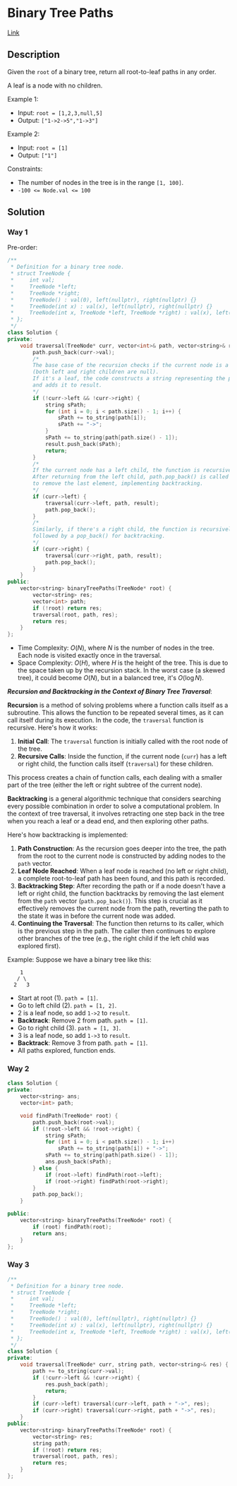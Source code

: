 # Binary Tree Paths

[Link](https://leetcode.com/problems/binary-tree-paths/description/)

## Description

Given the `root` of a binary tree, return all root-to-leaf paths in any order.

A leaf is a node with no children.

Example 1:

- Input: `root = [1,2,3,null,5]`
- Output: `["1->2->5","1->3"]`

Example 2:

- Input: `root = [1]`
- Output: `["1"]`

Constraints:

- The number of nodes in the tree is in the range `[1, 100]`.
- `-100 <= Node.val <= 100`

## Solution

### Way 1

Pre-order:

```C++
/**
 * Definition for a binary tree node.
 * struct TreeNode {
 *     int val;
 *     TreeNode *left;
 *     TreeNode *right;
 *     TreeNode() : val(0), left(nullptr), right(nullptr) {}
 *     TreeNode(int x) : val(x), left(nullptr), right(nullptr) {}
 *     TreeNode(int x, TreeNode *left, TreeNode *right) : val(x), left(left), right(right) {}
 * };
 */
class Solution {
private:
    void traversal(TreeNode* curr, vector<int>& path, vector<string>& result) {
        path.push_back(curr->val);
        /*
        The base case of the recursion checks if the current node is a leaf node 
        (both left and right children are null).
        If it's a leaf, the code constructs a string representing the path from the root to this leaf 
        and adds it to result.
        */
        if (!curr->left && !curr->right) {
            string sPath;
            for (int i = 0; i < path.size() - 1; i++) {
                sPath += to_string(path[i]);
                sPath += "->";
            }
            sPath += to_string(path[path.size() - 1]);
            result.push_back(sPath);
            return;
        }
        /*
        If the current node has a left child, the function is recursively called for the left child. 
        After returning from the left child, path.pop_back() is called 
        to remove the last element, implementing backtracking.
        */
        if (curr->left) {
            traversal(curr->left, path, result);
            path.pop_back();
        }
        /*
        Similarly, if there's a right child, the function is recursively called for it, 
        followed by a pop_back() for backtracking.
        */
        if (curr->right) {
            traversal(curr->right, path, result);
            path.pop_back();
        }
    }
public:
    vector<string> binaryTreePaths(TreeNode* root) {
        vector<string> res;
        vector<int> path;
        if (!root) return res;
        traversal(root, path, res);
        return res;
    }
};
```

- Time Complexity: $O(N)$, where $N$ is the number of nodes in the tree. Each node is visited exactly once in the traversal.
- Space Complexity: $O(H)$, where $H$ is the height of the tree. This is due to the space taken up by the recursion stack. In the worst case (a skewed tree), it could become $O(N)$, but in a balanced tree, it's $O(\log N)$.

***Recursion and Backtracking in the Context of Binary Tree Traversal***:

**Recursion** is a method of solving problems where a function calls itself as a subroutine. This allows the function to be repeated several times, as it can call itself during its execution. In the code, the `traversal` function is recursive. Here's how it works:

1. **Initial Call**: The `traversal` function is initially called with the root node of the tree.
2. **Recursive Calls**: Inside the function, if the current node (`curr`) has a left or right child, the function calls itself (`traversal`) for these children.

This process creates a chain of function calls, each dealing with a smaller part of the tree (either the left or right subtree of the current node).

**Backtracking** is a general algorithmic technique that considers searching every possible combination in order to solve a computational problem. In the context of tree traversal, it involves retracting one step back in the tree when you reach a leaf or a dead end, and then exploring other paths.

Here's how backtracking is implemented:

1. **Path Construction**: As the recursion goes deeper into the tree, the path from the root to the current node is constructed by adding nodes to the `path` vector.
2. **Leaf Node Reached**: When a leaf node is reached (no left or right child), a complete root-to-leaf path has been found, and this path is recorded.
3. **Backtracking Step**: After recording the path or if a node doesn't have a left or right child, the function backtracks by removing the last element from the `path` vector (`path.pop_back()`). This step is crucial as it effectively removes the current node from the path, reverting the path to the state it was in before the current node was added.
4. **Continuing the Traversal**: The function then returns to its caller, which is the previous step in the path. The caller then continues to explore other branches of the tree (e.g., the right child if the left child was explored first).

Example: Suppose we have a binary tree like this:

```
    1
   / \
  2   3
```

- Start at root (1). `path = [1]`.
- Go to left child (2). `path = [1, 2]`.
- 2 is a leaf node, so add `1->2` to `result`.
- **Backtrack**: Remove 2 from path. `path = [1]`.
- Go to right child (3). `path = [1, 3]`.
- 3 is a leaf node, so add `1->3` to `result`.
- **Backtrack**: Remove 3 from path. `path = [1]`.
- All paths explored, function ends.

### Way 2

```C++
class Solution {
private:
    vector<string> ans;
    vector<int> path;

    void findPath(TreeNode* root) {
        path.push_back(root->val);
        if (!root->left && !root->right) {
            string sPath;
            for (int i = 0; i < path.size() - 1; i++)
                sPath += to_string(path[i]) + "->";
            sPath += to_string(path[path.size() - 1]);
            ans.push_back(sPath);
        } else {
            if (root->left) findPath(root->left);
            if (root->right) findPath(root->right);
        }
        path.pop_back();
    }

public:
    vector<string> binaryTreePaths(TreeNode* root) {
        if (root) findPath(root);
        return ans;
    }
};
```

### Way 3

```C++
/**
 * Definition for a binary tree node.
 * struct TreeNode {
 *     int val;
 *     TreeNode *left;
 *     TreeNode *right;
 *     TreeNode() : val(0), left(nullptr), right(nullptr) {}
 *     TreeNode(int x) : val(x), left(nullptr), right(nullptr) {}
 *     TreeNode(int x, TreeNode *left, TreeNode *right) : val(x), left(left), right(right) {}
 * };
 */
class Solution {
private:
    void traversal(TreeNode* curr, string path, vector<string>& res) {
        path += to_string(curr->val);
        if (!curr->left && !curr->right) {
            res.push_back(path);
            return;
        }
        if (curr->left) traversal(curr->left, path + "->", res);
        if (curr->right) traversal(curr->right, path + "->", res);
    }
public:
    vector<string> binaryTreePaths(TreeNode* root) {
        vector<string> res;
        string path;
        if (!root) return res;
        traversal(root, path, res);
        return res;
    }
};
```
